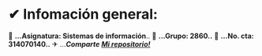 # &#x2714; Infomación general:
 &#x1F539; **...Asignatura: Sistemas de información**..
 &#x1F539; **...Grupo: 2860..**
 &#x1F539; **...No. cta: 314070140..**
 &#x2708; ..._**Comparte [Mi repositorio!](https://github.com/Adrian-ICO/Garcia_Chavez)**_
